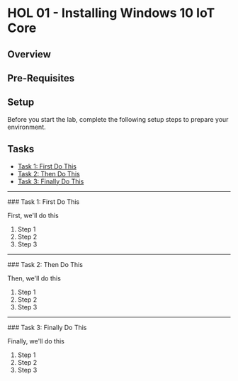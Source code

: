 ﻿# HOL 01 - Installing Windows 10 IoT Core

## Overview

## Pre-Requisites

## Setup

Before you start the lab, complete the following setup steps to prepare your environment.

## Tasks

- [Task 1: First Do This](#Task1)
- [Task 2: Then Do This](#Task2)
- [Task 3: Finally Do This](#Task3)

---

<a name="Task1" />
### Task 1: First Do This

First, we'll do this

1. Step 1
1. Step 2
1. Step 3

---

<a name="Task2" />
### Task 2: Then Do This

Then, we'll do this

1. Step 1
1. Step 2
1. Step 3

---

<a name="Task3" />
### Task 3: Finally Do This

Finally, we'll do this

1. Step 1
1. Step 2
1. Step 3



